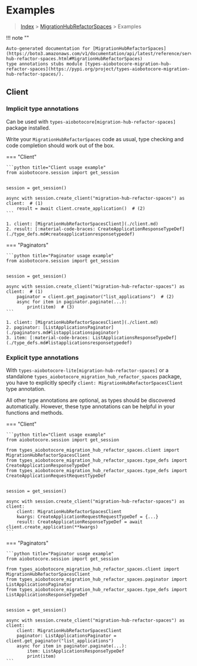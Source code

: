 # Examples

> [Index](../README.md) > [MigrationHubRefactorSpaces](./README.md) > Examples

!!! note ""

    Auto-generated documentation for [MigrationHubRefactorSpaces](https://boto3.amazonaws.com/v1/documentation/api/latest/reference/services/migration-hub-refactor-spaces.html#MigrationHubRefactorSpaces)
    type annotations stubs module [types-aiobotocore-migration-hub-refactor-spaces](https://pypi.org/project/types-aiobotocore-migration-hub-refactor-spaces/).

## Client

### Implicit type annotations

Can be used with `types-aiobotocore[migration-hub-refactor-spaces]` package installed.

Write your `MigrationHubRefactorSpaces` code as usual,
type checking and code completion should work out of the box.



=== "Client"

    ```python title="Client usage example"
    from aiobotocore.session import get_session


    session = get_session()

    async with session.create_client("migration-hub-refactor-spaces") as client:  # (1)
        result = await client.create_application()  # (2)
    ```

    1. client: [MigrationHubRefactorSpacesClient](./client.md)
    2. result: [:material-code-braces: CreateApplicationResponseTypeDef](./type_defs.md#createapplicationresponsetypedef) 



=== "Paginators"

    ```python title="Paginator usage example"
    from aiobotocore.session import get_session


    session = get_session()

    async with session.create_client("migration-hub-refactor-spaces") as client:  # (1)
        paginator = client.get_paginator("list_applications")  # (2)
        async for item in paginator.paginate(...):
            print(item)  # (3)
    ```

    1. client: [MigrationHubRefactorSpacesClient](./client.md)
    2. paginator: [ListApplicationsPaginator](./paginators.md#listapplicationspaginator)
    3. item: [:material-code-braces: ListApplicationsResponseTypeDef](./type_defs.md#listapplicationsresponsetypedef) 




### Explicit type annotations

With `types-aiobotocore-lite[migration-hub-refactor-spaces]`
or a standalone `types_aiobotocore_migration_hub_refactor_spaces` package, you have to explicitly specify
`client: MigrationHubRefactorSpacesClient` type annotation.

All other type annotations are optional, as types should be discovered automatically.
However, these type annotations can be helpful in your functions and methods.


=== "Client"

    ```python title="Client usage example"
    from aiobotocore.session import get_session

    from types_aiobotocore_migration_hub_refactor_spaces.client import MigrationHubRefactorSpacesClient
    from types_aiobotocore_migration_hub_refactor_spaces.type_defs import CreateApplicationResponseTypeDef
    from types_aiobotocore_migration_hub_refactor_spaces.type_defs import CreateApplicationRequestRequestTypeDef


    session = get_session()

    async with session.create_client("migration-hub-refactor-spaces") as client:
        client: MigrationHubRefactorSpacesClient
        kwargs: CreateApplicationRequestRequestTypeDef = {...}
        result: CreateApplicationResponseTypeDef = await client.create_application(**kwargs)
    ```



=== "Paginators"

    ```python title="Paginator usage example"
    from aiobotocore.session import get_session

    from types_aiobotocore_migration_hub_refactor_spaces.client import MigrationHubRefactorSpacesClient
    from types_aiobotocore_migration_hub_refactor_spaces.paginator import ListApplicationsPaginator
    from types_aiobotocore_migration_hub_refactor_spaces.type_defs import ListApplicationsResponseTypeDef


    session = get_session()

    async with session.create_client("migration-hub-refactor-spaces") as client:
        client: MigrationHubRefactorSpacesClient
        paginator: ListApplicationsPaginator = client.get_paginator("list_applications")
        async for item in paginator.paginate(...):
            item: ListApplicationsResponseTypeDef
            print(item)
    ```


